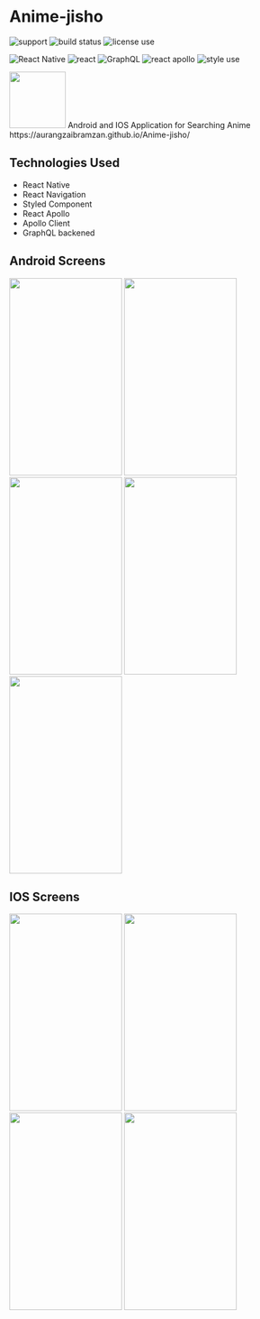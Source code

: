 # Anime-jisho

![support](https://img.shields.io/badge/platform-IOS%20%7C%20Andriod-%23989898.svg)
![build status](https://img.shields.io/badge/build-passing-brightgreen.svg)
![license use](https://img.shields.io/badge/license-Apache%202-blue.svg)

![React Native](https://img.shields.io/badge/React%20Native%20-v0.59.8-blue.svg)
![react](https://img.shields.io/badge/React%20-v16.8.3-blue.svg)
![GraphQL](https://img.shields.io/badge/GraphQL%20-v14.1.1-green.svg)
![react apollo](https://img.shields.io/badge/Apollo%20Client%20-v2.5.1-green.svg)
![style use](https://img.shields.io/badge/style-styled%20component-brightgreen.svg?logo=appveyor)




<img src="https://user-images.githubusercontent.com/31761132/58764939-dd836b00-8586-11e9-99ff-24190025c5f6.png" width="100" height="100">
Android and IOS Application for Searching Anime
</br>
https://aurangzaibramzan.github.io/Anime-jisho/
<h2>Technologies Used </h2>
 
- React Native
- React Navigation
- Styled Component
- React Apollo
- Apollo Client
- GraphQL backened

<h2>Android Screens </h2>

<p align="left">
<img src="https://user-images.githubusercontent.com/31761132/59718001-98bc2d00-9232-11e9-973d-8e353c473d57.jpg" width="200" height="350">
 <img src="https://user-images.githubusercontent.com/31761132/59720857-56e2b500-9239-11e9-86c8-514b2593c2db.jpg"  width="200" height="350">
<img src="https://user-images.githubusercontent.com/31761132/59718002-9954c380-9232-11e9-849e-c14b384bf9f6.jpg" width="200" height="350">
<img src="https://user-images.githubusercontent.com/31761132/59718003-9954c380-9232-11e9-813f-8b0fd06ea5da.jpg" width="200" height="350">
<img src="https://user-images.githubusercontent.com/31761132/59718005-99ed5a00-9232-11e9-8ea3-1dfec732d7d4.jpg" width="200" height="350">
</p>


<h2>IOS Screens </h2>

<p align="left">
<img src="https://user-images.githubusercontent.com/31761132/59953672-9eb44700-949a-11e9-83b1-c339b175a8a3.jpg" width="200" height="350">
 <img src="https://user-images.githubusercontent.com/31761132/59953673-9eb44700-949a-11e9-8ebd-732e24379201.jpg"  width="200" height="350">
<img src="https://user-images.githubusercontent.com/31761132/59953674-9f4cdd80-949a-11e9-8efc-84670f6c1bd7.jpg" width="200" height="350">
<img src="https://user-images.githubusercontent.com/31761132/59953676-9f4cdd80-949a-11e9-8fe6-c2cd769105e5.jpg" width="200" height="350">

</p>

